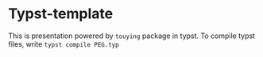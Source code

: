 # Typst-template

This is presentation powered by `touying` package in typst. 
To compile typst files, write `typst compile PEG.typ`

